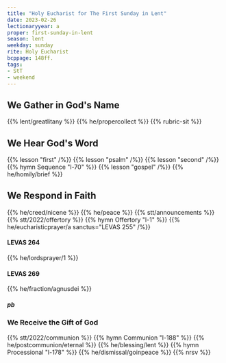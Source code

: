 ```yaml
---
title: "Holy Eucharist for The First Sunday in Lent"
date: 2023-02-26
lectionaryyear: a
proper: first-sunday-in-lent
season: lent
weekday: sunday
rite: Holy Eucharist
bcppage: 148ff.
tags:
- StT
- weekend
---
```

## We Gather in God's Name
{{% lent/greatlitany %}}
{{% he/propercollect %}}
{{% rubric-sit %}}
## We Hear God's Word
{{% lesson "first" /%}}
{{% lesson "psalm" /%}}
{{% lesson "second" /%}}
{{% hymn Sequence "l-70" %}}
{{% lesson "gospel" /%}}
{{% he/homily/brief %}}
## We Respond in Faith
{{% he/creed/nicene %}}
{{% he/peace %}}
{{% stt/announcements %}}
{{% stt/2022/offertory %}}
{{% hymn Offertory "l-1" %}}
{{% he/eucharisticprayer/a sanctus="LEVAS 255" /%}}
#### LEVAS 264
{{% he/lordsprayer/1 %}}
#### LEVAS 269
{{% he/fraction/agnusdei %}}
##### pb
### We Receive the Gift of God
{{% stt/2022/communion %}}
{{% hymn Communion "l-188" %}}
{{% he/postcommunion/eternal %}}
{{% he/blessing/lent %}}
{{% hymn Processional "l-178" %}}
{{% he/dismissal/goinpeace %}}
{{% nrsv %}}

